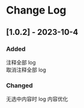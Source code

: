 # Change Log

## [1.0.2] - 2023-10-4

### Added

注释全部 log  
取消注释全部 log

### Changed

无选中内容时 log 内容优化
